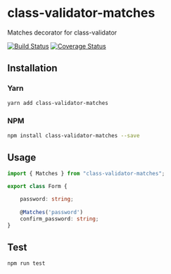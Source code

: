 # class-validator-matches
Matches decorator for class-validator

[![Build Status](https://travis-ci.org/angelxmoreno/class-validator-matches.svg?branch=master)](https://travis-ci.org/angelxmoreno/class-validator-matches)
[![Coverage Status](https://coveralls.io/repos/github/angelxmoreno/class-validator-matches/badge.svg)](https://coveralls.io/github/angelxmoreno/class-validator-matches)
## Installation 
### Yarn
```sh
yarn add class-validator-matches
```
### NPM
```sh
npm install class-validator-matches --save
```
## Usage
```ts
import { Matches } from "class-validator-matches";

export class Form {

    password: string;
    
    @Matches('password')
    confirm_password: string;
}
```
## Test 
```sh
npm run test
```
